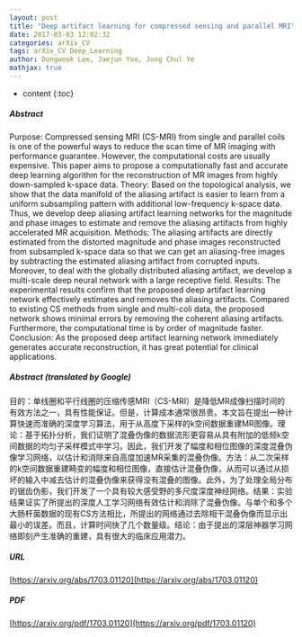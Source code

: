 ```yaml
---
layout: post
title: "Deep artifact learning for compressed sensing and parallel MRI"
date: 2017-03-03 12:02:32
categories: arXiv_CV
tags: arXiv_CV Deep_Learning
author: Dongwook Lee, Jaejun Yoo, Jong Chul Ye
mathjax: true
---
```


* content
{:toc}

##### Abstract
Purpose: Compressed sensing MRI (CS-MRI) from single and parallel coils is one of the powerful ways to reduce the scan time of MR imaging with performance guarantee. However, the computational costs are usually expensive. This paper aims to propose a computationally fast and accurate deep learning algorithm for the reconstruction of MR images from highly down-sampled k-space data. Theory: Based on the topological analysis, we show that the data manifold of the aliasing artifact is easier to learn from a uniform subsampling pattern with additional low-frequency k-space data. Thus, we develop deep aliasing artifact learning networks for the magnitude and phase images to estimate and remove the aliasing artifacts from highly accelerated MR acquisition. Methods: The aliasing artifacts are directly estimated from the distorted magnitude and phase images reconstructed from subsampled k-space data so that we can get an aliasing-free images by subtracting the estimated aliasing artifact from corrupted inputs. Moreover, to deal with the globally distributed aliasing artifact, we develop a multi-scale deep neural network with a large receptive field. Results: The experimental results confirm that the proposed deep artifact learning network effectively estimates and removes the aliasing artifacts. Compared to existing CS methods from single and multi-coli data, the proposed network shows minimal errors by removing the coherent aliasing artifacts. Furthermore, the computational time is by order of magnitude faster. Conclusion: As the proposed deep artifact learning network immediately generates accurate reconstruction, it has great potential for clinical applications.

##### Abstract (translated by Google)
目的：单线圈和平行线圈的压缩传感MRI（CS-MRI）是降低MR成像扫描时间的有效方法之一，具有性能保证。但是，计算成本通常很昂贵。本文旨在提出一种计算快速而准确的深度学习算法，用于从高度下采样的k空间数据重建MR图像。理论：基于拓扑分析，我们证明了混叠伪像的数据流形更容易从具有附加的低频k空间数据的均匀子采样模式中学习。因此，我们开发了幅度和相位图像的深度混叠伪像学习网络，以估计和消除来自高度加速MR采集的混叠伪像。方法：从二次采样的k空间数据重建畸变的幅度和相位图像，直接估计混叠伪像，从而可以通过从损坏的输入中减去估计的混叠伪像来获得没有混叠的图像。此外，为了处理全局分布的锯齿伪影，我们开发了一个具有较大感受野的多尺度深度神经网络。结果：实验结果证实了所提出的深度人工学习网络有效估计和消除了混叠伪像。与单个和多个大肠杆菌数据的现有CS方法相比，所提出的网络通过去除相干混叠伪像而显示出最小的误差。而且，计算时间快了几个数量级。结论：由于提出的深层神器学习网络即刻产生准确的重建，具有很大的临床应用潜力。

##### URL
[https://arxiv.org/abs/1703.01120](https://arxiv.org/abs/1703.01120)

##### PDF
[https://arxiv.org/pdf/1703.01120](https://arxiv.org/pdf/1703.01120)

